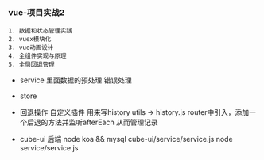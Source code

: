 ### vue-项目实战2
    1. 数据和状态管理实践
    2. vuex模块化
    3. vue动画设计
    4. 全组件实现与原理
    5. 全局回退管理


- service 里面数据的预处理 错误处理

- store 


- 回退操作
  自定义插件 用来写history
  utils -> history.js
  router中引入，添加一个后退的方法并监听afterEach 从而管理记录

- cube-ui 后端 node koa && mysql 
  cube-ui/service/service.js
  node service/service.js
  
  